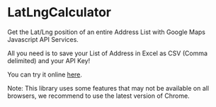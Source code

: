 LatLngCalculator
================

Get the Lat/Lng position of an entire Address List with Google Maps Javascript API Services.

All you need is to save your List of Address in Excel as CSV (Comma delimited) and your API Key!

You can try it online [here](http://fznwebdesign.github.io/LatLngCalculator).

Note: This library uses some features that may not be available on all browsers, we recommend to use the latest version of Chrome.
